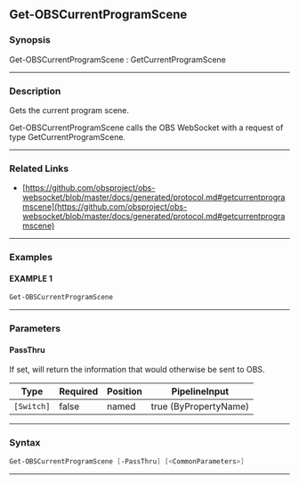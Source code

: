 Get-OBSCurrentProgramScene
--------------------------
### Synopsis
Get-OBSCurrentProgramScene : GetCurrentProgramScene

---
### Description

Gets the current program scene.


Get-OBSCurrentProgramScene calls the OBS WebSocket with a request of type GetCurrentProgramScene.

---
### Related Links
* [https://github.com/obsproject/obs-websocket/blob/master/docs/generated/protocol.md#getcurrentprogramscene](https://github.com/obsproject/obs-websocket/blob/master/docs/generated/protocol.md#getcurrentprogramscene)



---
### Examples
#### EXAMPLE 1
```PowerShell
Get-OBSCurrentProgramScene
```

---
### Parameters
#### **PassThru**

If set, will return the information that would otherwise be sent to OBS.






|Type      |Required|Position|PipelineInput        |
|----------|--------|--------|---------------------|
|`[Switch]`|false   |named   |true (ByPropertyName)|



---
### Syntax
```PowerShell
Get-OBSCurrentProgramScene [-PassThru] [<CommonParameters>]
```
---
